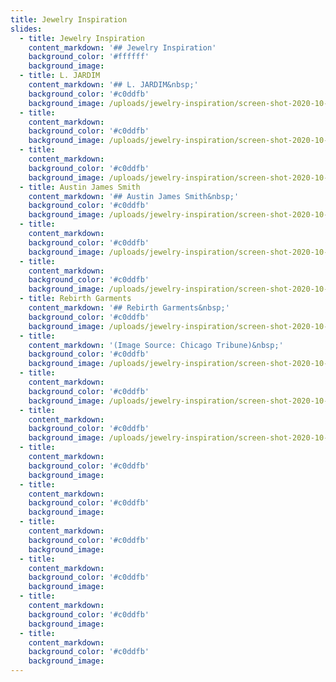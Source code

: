 ```yaml
---
title: Jewelry Inspiration
slides:
  - title: Jewelry Inspiration
    content_markdown: '## Jewelry Inspiration'
    background_color: '#ffffff'
    background_image:
  - title: L. JARDIM
    content_markdown: '## L. JARDIM&nbsp;'
    background_color: '#c0ddfb'
    background_image: /uploads/jewelry-inspiration/screen-shot-2020-10-19-at-1-15-36-pm.png
  - title:
    content_markdown:
    background_color: '#c0ddfb'
    background_image: /uploads/jewelry-inspiration/screen-shot-2020-10-19-at-1-31-26-pm.png
  - title:
    content_markdown:
    background_color: '#c0ddfb'
    background_image: /uploads/jewelry-inspiration/screen-shot-2020-10-19-at-1-32-58-pm.png
  - title: Austin James Smith
    content_markdown: '## Austin James Smith&nbsp;'
    background_color: '#c0ddfb'
    background_image: /uploads/jewelry-inspiration/screen-shot-2020-10-19-at-1-18-28-pm.png
  - title:
    content_markdown:
    background_color: '#c0ddfb'
    background_image: /uploads/jewelry-inspiration/screen-shot-2020-10-19-at-1-24-11-pm.png
  - title:
    content_markdown:
    background_color: '#c0ddfb'
    background_image: /uploads/jewelry-inspiration/screen-shot-2020-10-19-at-1-26-21-pm.png
  - title: Rebirth Garments
    content_markdown: '## Rebirth Garments&nbsp;'
    background_color: '#c0ddfb'
    background_image: /uploads/jewelry-inspiration/screen-shot-2020-10-19-at-1-37-04-pm.png
  - title:
    content_markdown: '(Image Source: Chicago Tribune)&nbsp;'
    background_color: '#c0ddfb'
    background_image: /uploads/jewelry-inspiration/screen-shot-2020-10-19-at-1-40-48-pm.png
  - title:
    content_markdown:
    background_color: '#c0ddfb'
    background_image: /uploads/jewelry-inspiration/screen-shot-2020-10-19-at-1-39-34-pm.png
  - title:
    content_markdown:
    background_color: '#c0ddfb'
    background_image: /uploads/jewelry-inspiration/screen-shot-2020-10-19-at-1-42-55-pm.png
  - title:
    content_markdown:
    background_color: '#c0ddfb'
    background_image:
  - title:
    content_markdown:
    background_color: '#c0ddfb'
    background_image:
  - title:
    content_markdown:
    background_color: '#c0ddfb'
    background_image:
  - title:
    content_markdown:
    background_color: '#c0ddfb'
    background_image:
  - title:
    content_markdown:
    background_color: '#c0ddfb'
    background_image:
  - title:
    content_markdown:
    background_color: '#c0ddfb'
    background_image:
---
```


